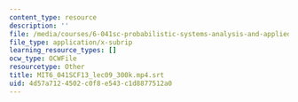 ```yaml
---
content_type: resource
description: ''
file: /media/courses/6-041sc-probabilistic-systems-analysis-and-applied-probability-fall-2013/4d57a7124502c0f8e543c1d8877512a0_MIT6_041SCF13_lec09_300k.mp4.srt
file_type: application/x-subrip
learning_resource_types: []
ocw_type: OCWFile
resourcetype: Other
title: MIT6_041SCF13_lec09_300k.mp4.srt
uid: 4d57a712-4502-c0f8-e543-c1d8877512a0
---
```

